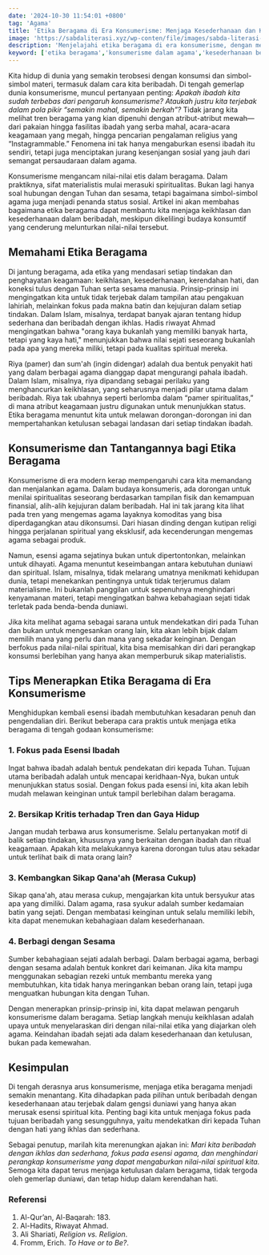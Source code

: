 ```yaml
---
date: '2024-10-30 11:54:01 +0800'
tag: 'Agama'
title: 'Etika Beragama di Era Konsumerisme: Menjaga Kesederhanaan dan Keikhlasan dalam Beribadah'
image: 'https://sabdaliterasi.xyz/wp-conten/file/images/sabda-literasi-etika-beragama-di-era-konsumerisme-menjaga-kesederhanaan-dan-keikhlasan-dalam-beribadah.jpg'
description: 'Menjelajahi etika beragama di era konsumerisme, dengan mengajak serta menjaga keikhlasan dan kesederhanaan dalam ibadah, menjauhi simbolisme materialistis.'
keyword: ['etika beragama','konsumerisme dalam agama','kesederhanaan beribadah','tren konsumerisme','riya dalam beragama','spiritualitas sederhana','nilai keikhlasan','ibadah tanpa materialisme','agama dan materialisme','tantangan konsumerisme dalam ibadah']
---
```

<p>Kita hidup di dunia yang semakin terobsesi dengan konsumsi dan simbol-simbol materi, termasuk dalam cara kita beribadah. Di tengah gemerlap dunia konsumerisme, muncul pertanyaan penting: <em>Apakah ibadah kita sudah terbebas dari pengaruh konsumerisme? Ataukah justru kita terjebak dalam pola pikir “semakin mahal, semakin berkah”?</em> Tidak jarang kita melihat tren beragama yang kian dipenuhi dengan atribut-atribut mewah—dari pakaian hingga fasilitas ibadah yang serba mahal, acara-acara keagamaan yang megah, hingga pencarian pengalaman religius yang “Instagrammable.” Fenomena ini tak hanya mengaburkan esensi ibadah itu sendiri, tetapi juga menciptakan jurang kesenjangan sosial yang jauh dari semangat persaudaraan dalam agama.</p><p>Konsumerisme mengancam nilai-nilai etis dalam beragama. Dalam praktiknya, sifat materialistis mulai merasuki spiritualitas. Bukan lagi hanya soal hubungan dengan Tuhan dan sesama, tetapi bagaimana simbol-simbol agama juga menjadi penanda status sosial. Artikel ini akan membahas bagaimana etika beragama dapat membantu kita menjaga keikhlasan dan kesederhanaan dalam beribadah, meskipun dikelilingi budaya konsumtif yang cenderung melunturkan nilai-nilai tersebut.</p><h2><strong>Memahami Etika Beragama</strong></h2><p>Di jantung beragama, ada etika yang mendasari setiap tindakan dan penghayatan keagamaan: keikhlasan, kesederhanaan, kerendahan hati, dan koneksi tulus dengan Tuhan serta sesama manusia. Prinsip-prinsip ini mengingatkan kita untuk tidak terjebak dalam tampilan atau pengakuan lahiriah, melainkan fokus pada makna batin dan kejujuran dalam setiap tindakan. Dalam Islam, misalnya, terdapat banyak ajaran tentang hidup sederhana dan beribadah dengan ikhlas. Hadis riwayat Ahmad mengingatkan bahwa "orang kaya bukanlah yang memiliki banyak harta, tetapi yang kaya hati," menunjukkan bahwa nilai sejati seseorang bukanlah pada apa yang mereka miliki, tetapi pada kualitas spiritual mereka.</p><p>Riya (pamer) dan sum'ah (ingin didengar) adalah dua bentuk penyakit hati yang dalam berbagai agama dianggap dapat mengurangi pahala ibadah. Dalam Islam, misalnya, riya dipandang sebagai perilaku yang menghancurkan keikhlasan, yang seharusnya menjadi pilar utama dalam beribadah. Riya tak ubahnya seperti berlomba dalam “pamer spiritualitas,” di mana atribut keagamaan justru digunakan untuk menunjukkan status. Etika beragama menuntut kita untuk melawan dorongan-dorongan ini dan mempertahankan ketulusan sebagai landasan dari setiap tindakan ibadah.</p><h2><strong>Konsumerisme dan Tantangannya bagi Etika Beragama</strong></h2><p>Konsumerisme di era modern kerap mempengaruhi cara kita memandang dan menjalankan agama. Dalam budaya konsumeris, ada dorongan untuk menilai spiritualitas seseorang berdasarkan tampilan fisik dan kemampuan finansial, alih-alih kejujuran dalam beribadah. Hal ini tak jarang kita lihat pada tren yang mengemas agama layaknya komoditas yang bisa diperdagangkan atau dikonsumsi. Dari hiasan dinding dengan kutipan religi hingga perjalanan spiritual yang eksklusif, ada kecenderungan mengemas agama sebagai produk.</p><p>Namun, esensi agama sejatinya bukan untuk dipertontonkan, melainkan untuk dihayati. Agama menuntut keseimbangan antara kebutuhan duniawi dan spiritual. Islam, misalnya, tidak melarang umatnya menikmati kehidupan dunia, tetapi menekankan pentingnya untuk tidak terjerumus dalam materialisme. Ini bukanlah panggilan untuk sepenuhnya menghindari kenyamanan materi, tetapi mengingatkan bahwa kebahagiaan sejati tidak terletak pada benda-benda duniawi.</p><p>Jika kita melihat agama sebagai sarana untuk mendekatkan diri pada Tuhan dan bukan untuk mengesankan orang lain, kita akan lebih bijak dalam memilih mana yang perlu dan mana yang sekadar keinginan. Dengan berfokus pada nilai-nilai spiritual, kita bisa memisahkan diri dari perangkap konsumsi berlebihan yang hanya akan memperburuk sikap materialistis.</p><h2><strong>Tips Menerapkan Etika Beragama di Era Konsumerisme</strong></h2><p>Menghidupkan kembali esensi ibadah membutuhkan kesadaran penuh dan pengendalian diri. Berikut beberapa cara praktis untuk menjaga etika beragama di tengah godaan konsumerisme:</p><h3><strong>1. Fokus pada Esensi Ibadah</strong></h3><p>Ingat bahwa ibadah adalah bentuk pendekatan diri kepada Tuhan. Tujuan utama beribadah adalah untuk mencapai keridhaan-Nya, bukan untuk menunjukkan status sosial. Dengan fokus pada esensi ini, kita akan lebih mudah melawan keinginan untuk tampil berlebihan dalam beragama.</p><h3><strong>2. Bersikap Kritis terhadap Tren dan Gaya Hidup</strong></h3><p>Jangan mudah terbawa arus konsumerisme. Selalu pertanyakan motif di balik setiap tindakan, khususnya yang berkaitan dengan ibadah dan ritual keagamaan. Apakah kita melakukannya karena dorongan tulus atau sekadar untuk terlihat baik di mata orang lain?</p><h3><strong>3. Kembangkan Sikap Qana'ah (Merasa Cukup)</strong></h3><p>Sikap qana'ah, atau merasa cukup, mengajarkan kita untuk bersyukur atas apa yang dimiliki. Dalam agama, rasa syukur adalah sumber kedamaian batin yang sejati. Dengan membatasi keinginan untuk selalu memiliki lebih, kita dapat menemukan kebahagiaan dalam kesederhanaan.</p><h3><strong>4. Berbagi dengan Sesama</strong></h3><p>Sumber kebahagiaan sejati adalah berbagi. Dalam berbagai agama, berbagi dengan sesama adalah bentuk konkret dari keimanan. Jika kita mampu menggunakan sebagian rezeki untuk membantu mereka yang membutuhkan, kita tidak hanya meringankan beban orang lain, tetapi juga menguatkan hubungan kita dengan Tuhan.</p><p>Dengan menerapkan prinsip-prinsip ini, kita dapat melawan pengaruh konsumerisme dalam beragama. Setiap langkah menuju keikhlasan adalah upaya untuk menyelaraskan diri dengan nilai-nilai etika yang diajarkan oleh agama. Keindahan ibadah sejati ada dalam kesederhanaan dan ketulusan, bukan pada kemewahan.</p><h2><strong>Kesimpulan</strong></h2><p>Di tengah derasnya arus konsumerisme, menjaga etika beragama menjadi semakin menantang. Kita dihadapkan pada pilihan untuk beribadah dengan kesederhanaan atau terjebak dalam gengsi duniawi yang hanya akan merusak esensi spiritual kita. Penting bagi kita untuk menjaga fokus pada tujuan beribadah yang sesungguhnya, yaitu mendekatkan diri kepada Tuhan dengan hati yang ikhlas dan sederhana.</p><p>Sebagai penutup, marilah kita merenungkan ajakan ini: <em>Mari kita beribadah dengan ikhlas dan sederhana, fokus pada esensi agama, dan menghindari perangkap konsumerisme yang dapat mengaburkan nilai-nilai spiritual kita.</em> Semoga kita dapat terus menjaga ketulusan dalam beragama, tidak tergoda oleh gemerlap duniawi, dan tetap hidup dalam kerendahan hati.</p><h3><strong>Referensi</strong></h3><ol><li>Al-Qur’an, Al-Baqarah: 183.</li><li>Al-Hadits, Riwayat Ahmad.</li><li>Ali Shariati, <em>Religion vs. Religion</em>.</li><li>Fromm, Erich. <em>To Have or to Be?</em>.</li></ol>